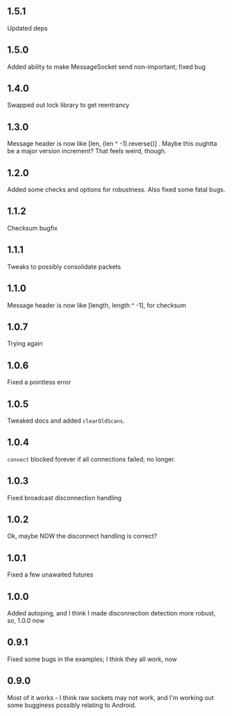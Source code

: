 ## 1.5.1

Updated deps

## 1.5.0

Added ability to make MessageSocket send non-important; fixed bug

## 1.4.0

Swapped out lock library to get reentrancy

## 1.3.0

Message header is now like [len, (len ^ -1).reverse()] .  Maybe this oughtta be a major version increment?  That feels weird, though.

## 1.2.0

Added some checks and options for robustness.  Also fixed some fatal bugs.

## 1.1.2

Checksum bugfix

## 1.1.1

Tweaks to possibly consolidate packets

## 1.1.0

Message header is now like [length, length ^ -1], for checksum

## 1.0.7

Trying again

## 1.0.6

Fixed a pointless error

## 1.0.5

Tweaked docs and added `clearOldScans`.

## 1.0.4

`connect` blocked forever if all connections failed; no longer.

## 1.0.3

Fixed broadcast disconnection handling

## 1.0.2

Ok, maybe NOW the disconnect handling is correct?

## 1.0.1

Fixed a few unawaited futures

## 1.0.0

Added autoping, and I think I made disconnection detection more robust, so, 1.0.0 now

## 0.9.1

Fixed some bugs in the examples; I think they all work, now

## 0.9.0

Most of it works - I think raw sockets may not work, and I'm working out some bugginess possibly relating to Android.
